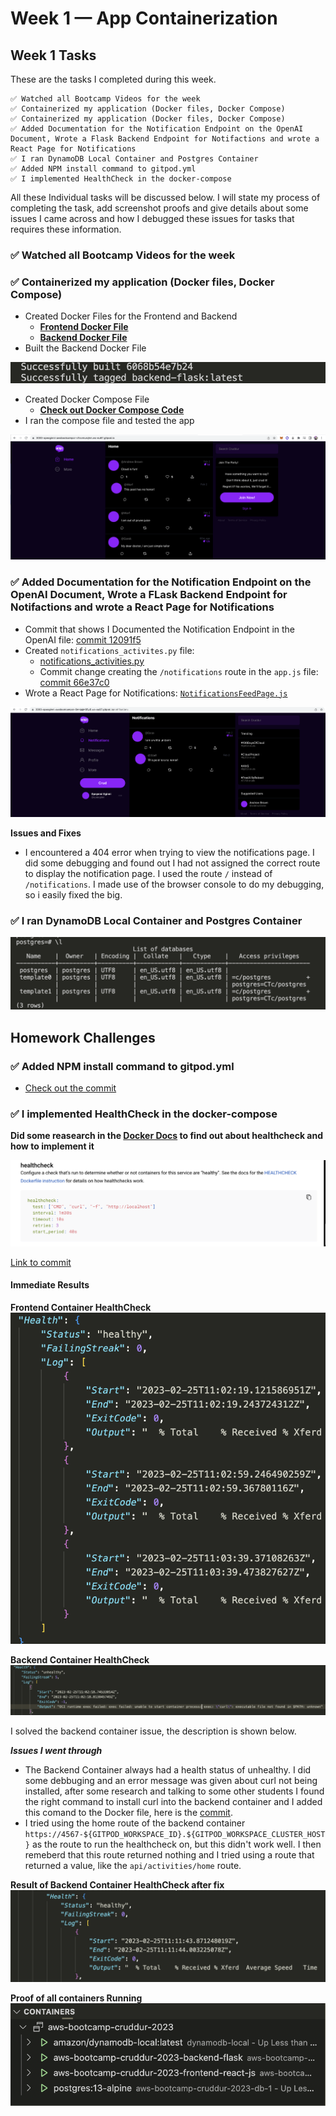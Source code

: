 # Week 1 — App Containerization

## Week 1 Tasks

These are the tasks I completed during this week.

```
✅ Watched all Bootcamp Videos for the week
✅ Containerized my application (Docker files, Docker Compose)
✅ Containerized my application (Docker files, Docker Compose)
✅ Added Documentation for the Notification Endpoint on the OpenAI Document, Wrote a Flask Backend Endpoint for Notifactions and wrote a React Page for Notifications
✅ I ran DynamoDB Local Container and Postgres Container
✅ Added NPM install command to gitpod.yml
✅ I implemented HealthCheck in the docker-compose
```
All these Individual tasks will be discussed below. I will state my process of completing the task, add screenshot proofs and give details about some issues I came across and how I debugged these issues for tasks that requires these information.

### ✅ Watched all Bootcamp Videos for the week

### ✅ Containerized my application (Docker files, Docker Compose)

- Created Docker Files for the Frontend and Backend
    - **[Frontend Docker File](https://github.com/OpeOginni/aws-bootcamp-cruddur-2023/blob/main/frontend-react-js/Dockerfile)**
    - **[Backend Docker File](https://github.com/OpeOginni/aws-bootcamp-cruddur-2023/blob/main/backend-flask/Dockerfile)**
- Built the Backend Docker File
<img src="screenshots/week1/week1_0.png" >

- Created Docker Compose File
    - **[Check out Docker Compose Code](https://github.com/OpeOginni/aws-bootcamp-cruddur-2023/blob/main/docker-compose.yml)**
- I ran the compose file and tested the app
<img src="screenshots/week1/week1_2.png" >

### ✅ Added Documentation for the Notification Endpoint on the OpenAI Document, Wrote a FLask Backend Endpoint for Notifactions and wrote a React Page for Notifications

- Commit that shows I Documented the Notification Endpoint in the OpenAI file: [commit 12091f5](https://github.com/OpeOginni/aws-bootcamp-cruddur-2023/commit/12091f574cd7e580342cc52971b7ad5a8070ede6)
- Created `notifications_activites.py` file: 
    - [notifications_activities.py](https://github.com/OpeOginni/aws-bootcamp-cruddur-2023/blob/main/backend-flask/services/notifications_activities.py)
    - Commit change creating the `/notifications` route in the `app.js` file: [commit 66e37c0](https://github.com/OpeOginni/aws-bootcamp-cruddur-2023/commit/66e37c0b62875f45a60fbbfad3e38da2729fcf98)
- Wrote a React Page for Notifications: [`NotificationsFeedPage.js`](https://github.com/OpeOginni/aws-bootcamp-cruddur-2023/blob/main/frontend-react-js/src/pages/NotificationsFeedPage.js)
<img src="screenshots/week1/week1_3.png" >

**Issues and Fixes**

- I encountered a 404 error when trying to view the notifications page. I did some debugging and found out I had not assigned the correct route to display the notification page. I used the route `/` instead of `/notifications`. I made use of the browser console to do my debugging, so i easily fixed the big.

### ✅ I ran DynamoDB Local Container and Postgres Container
<img src="screenshots/week1/week1_4.png" >

## Homework Challenges

### ✅ Added NPM install command to gitpod.yml

- [Check out the commit](https://github.com/OpeOginni/aws-bootcamp-cruddur-2023/commit/2049edad4784d69ee4abfa296d2f6c386e041b1a) 

### ✅ I implemented HealthCheck in the docker-compose

**Did some reasearch in the [Docker Docs](https://docs.docker.com/compose/compose-file/compose-file-v3/#healthcheck) to find out about healthcheck and how to implement it**

<img src="screenshots/week1/week1_8.png" >

[Link to commit](https://github.com/OpeOginni/aws-bootcamp-cruddur-2023/commit/d39f43fdb4bd1cae86eeec10b88a01abbabb4347)

#### Immediate Results
**Frontend Container HealthCheck**
<img src="screenshots/week1/week1_6.png" width="600px">

**Backend Container HealthCheck**
<img src="screenshots/week1/week1_7.png" width="600px">

I solved the backend container issue, the description is shown below.


***Issues I went through***
- The Backend Container always had a health status of unhealthy. I did some debbuging and an error message was given about curl not being installed, after some research and talking to some other students I found the right command to install curl into the backend container and I added this comand to the Docker file, here is the [commit](https://github.com/OpeOginni/aws-bootcamp-cruddur-2023/commit/347627d31fd5d3efb0caf221d048c4425e0e9032).
- I tried using the home route of the backend container `https://4567-${GITPOD_WORKSPACE_ID}.${GITPOD_WORKSPACE_CLUSTER_HOST}` as the route to run the healthcheck on, but this didn't work well. I then remeberd that this route returned nothing and I tried using a route that returned a value, like the `api/activities/home` route.

**Result of Backend Container HealthCheck after fix**
<img src="screenshots/week1/week1_9.png" >

**Proof of all containers Running**
<img src="screenshots/week1/week1_5.png" >
